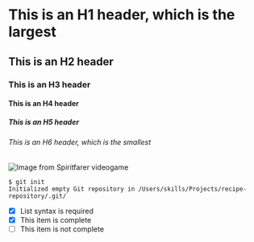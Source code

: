 # This is an H1 header, which is the largest
## This is an H2 header
### This is an H3 header
#### This is an H4 header
##### This is an H5 header
###### This is an H6 header, which is the smallest

![Image from Spiritfarer videogame](https://upload.wikimedia.org/wikipedia/en/1/13/Spiritfarer_cover_art.jpg)

```
$ git init
Initialized empty Git repository in /Users/skills/Projects/recipe-repository/.git/
```
- [x] List syntax is required
- [x] This item is complete
- [ ] This item is not complete
